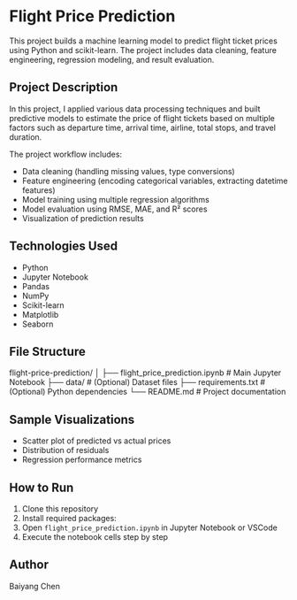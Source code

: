 # Flight Price Prediction

This project builds a machine learning model to predict flight ticket prices using Python and scikit-learn. The project includes data cleaning, feature engineering, regression modeling, and result evaluation.

## Project Description

In this project, I applied various data processing techniques and built predictive models to estimate the price of flight tickets based on multiple factors such as departure time, arrival time, airline, total stops, and travel duration.

The project workflow includes:

- Data cleaning (handling missing values, type conversions)
- Feature engineering (encoding categorical variables, extracting datetime features)
- Model training using multiple regression algorithms
- Model evaluation using RMSE, MAE, and R² scores
- Visualization of prediction results

## Technologies Used

- Python
- Jupyter Notebook
- Pandas
- NumPy
- Scikit-learn
- Matplotlib
- Seaborn

## File Structure
flight-price-prediction/
│
├── flight_price_prediction.ipynb # Main Jupyter Notebook
├── data/ # (Optional) Dataset files
├── requirements.txt # (Optional) Python dependencies
└── README.md # Project documentation


## Sample Visualizations

- Scatter plot of predicted vs actual prices
- Distribution of residuals
- Regression performance metrics

## How to Run

1. Clone this repository
2. Install required packages:  
3. Open `flight_price_prediction.ipynb` in Jupyter Notebook or VSCode
4. Execute the notebook cells step by step

## Author

Baiyang Chen

